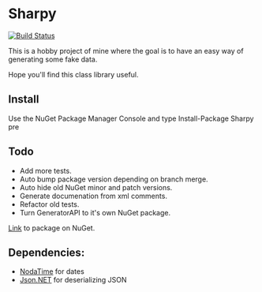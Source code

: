 # Sharpy
[![Build Status](https://travis-ci.org/inputfalken/Sharpy.svg?branch=master)](https://travis-ci.org/inputfalken/Sharpy)

This is a hobby project of mine where the goal is to have an easy way of generating some fake data.

Hope you'll find this class library useful.
## Install
Use the NuGet Package Manager Console and type Install-Package Sharpy pre

## Todo

* Add more tests.
* Auto bump package version depending on branch merge.
* Auto hide old NuGet minor and patch versions.
* Generate documenation from xml comments.
* Refactor old tests.
* Turn GeneratorAPI to it's own NuGet package.

[Link](https://www.nuget.org/packages/Sharpy/) to package on NuGet.
## Dependencies:

* [NodaTime](https://github.com/nodatime/nodatime) for dates
* [Json.NET](https://github.com/JamesNK/Newtonsoft.Json) for deserializing JSON

